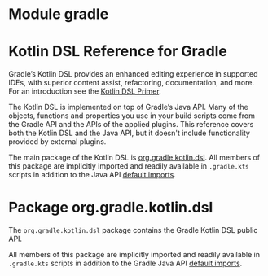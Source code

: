 # Module gradle

# Kotlin DSL Reference for Gradle

Gradle’s Kotlin DSL provides an enhanced editing experience in supported IDEs, with superior content assist, refactoring, documentation, and more.
For an introduction see the <a href="../userguide/kotlin_dsl.html">Kotlin DSL Primer</a>.

The Kotlin DSL is implemented on top of Gradle’s Java API.
Many of the objects, functions and properties you use in your build scripts come from the Gradle API and the APIs of the applied plugins.
This reference covers both the Kotlin DSL and the Java API, but it doesn't include functionality provided by external plugins.

The main package of the Kotlin DSL is <a href="./gradle/org.gradle.kotlin.dsl/index.html">org.gradle.kotlin.dsl</a>.
All members of this package are implicitly imported and readily available in `.gradle.kts` scripts in addition to the Java API <a href="../userguide/writing_build_scripts.html#script-default-imports">default imports</a>.

# Package org.gradle.kotlin.dsl

The `org.gradle.kotlin.dsl` package contains the Gradle Kotlin DSL public API.

All members of this package are implicitly imported and readily available in `.gradle.kts` scripts in addition to the Gradle Java API <a href="../../../userguide/writing_build_scripts.html#script-default-imports">default imports</a>.
